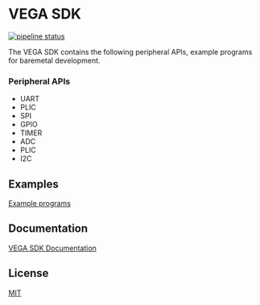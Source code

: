 # VEGA SDK
[![pipeline status](https://gitlab.com/cdac-vega/vega-sdk/badges/master/pipeline.svg)](https://gitlab.com/cdac-vega/vega-sdk/-/commits/master)

The VEGA SDK contains the following peripheral APIs, example programs for baremetal development.
### Peripheral APIs
- UART
- PLIC
- SPI
- GPIO
- TIMER
- ADC
- PLIC
- I2C

## Examples

[Example programs](https://gitlab.com/cdac-vega/vega-sdk/-/tree/master/examples)

## Documentation

[VEGA SDK Documentation](https://cdac-vega.gitlab.io/sdkuserguide.html)

## License
[MIT](https://opensource.org/licenses/MIT)
